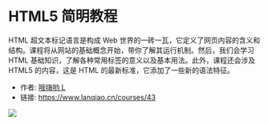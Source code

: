 # HTML5 简明教程

HTML 超文本标记语言是构成 Web 世界的一砖一瓦，它定义了网页内容的含义和结构。课程将从网站的基础概念开始，带你了解其运行机制。然后，我们会学习 HTML 基础知识，了解各种常用标签的意义以及基本用法。此外，课程还会涉及 HTML5 的内容，这是 HTML 的最新标准，它添加了一些新的语法特征。

- 作者: [哦嗨哟 L](https://www.lanqiao.cn/users/897174/)
- 链接: https://www.lanqiao.cn/courses/43

![](https://doc.shiyanlou.com/courses/byscript-20211222-1640137069401)
